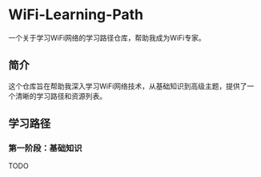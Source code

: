# WiFi-Learning-Path

一个关于学习WiFi网络的学习路径仓库，帮助我成为WiFi专家。

## 简介

这个仓库旨在帮助我深入学习WiFi网络技术，从基础知识到高级主题，提供了一个清晰的学习路径和资源列表。

## 学习路径

### 第一阶段：基础知识

TODO

